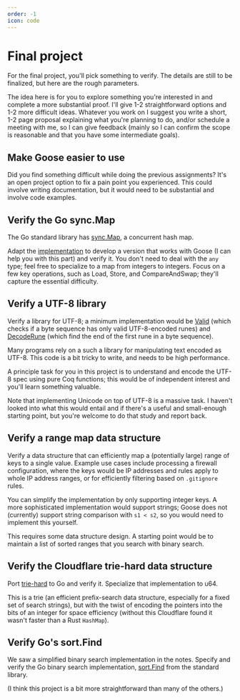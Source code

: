 ```yaml
---
order: -1
icon: code
---
```


# Final project

For the final project, you'll pick something to verify. The details are still to be finalized, but here are the rough parameters.

The idea here is for you to explore something you're interested in and complete a more substantial proof. I'll give 1-2 straightforward options and 1-2 more difficult ideas. Whatever you work on I suggest you write a short, 1-2 page proposal explaining what you're planning to do, and/or schedule a meeting with me, so I can give feedback (mainly so I can confirm the scope is reasonable and that you have some intermediate goals).

## Make Goose easier to use

Did you find something difficult while doing the previous assignments? It's an open project option to fix a pain point you experienced. This could involve writing documentation, but it would need to be substantial and involve code examples.

## Verify the Go sync.Map

The Go standard library has [sync.Map](https://pkg.go.dev/sync#Map), a concurrent hash map.

Adapt the [implementation](https://cs.opensource.google/go/go/+/refs/tags/go1.23.0:src/sync/map.go;l=38) to develop a version that works with Goose (I can help you with this part) and verify it. You don't need to deal with the `any` type; feel free to specialize to a map from integers to integers. Focus on a few key operations, such as Load, Store, and CompareAndSwap; they'll capture the essential difficulty.

## Verify a UTF-8 library

Verify a library for UTF-8; a minimum implementation would be [Valid](https://pkg.go.dev/unicode/utf8@go1.23.1#Valid) (which checks if a byte sequence has only valid UTF-8-encoded runes) and [DecodeRune](https://pkg.go.dev/unicode/utf8@go1.23.1#DecodeRune) (which find the end of the first rune in a byte sequence).

Many programs rely on a such a library for manipulating text encoded as UTF-8. This code is a bit tricky to write, and needs to be high performance.

A principle task for you in this project is to understand and encode the UTF-8 spec using pure Coq functions; this would be of independent interest and you'll learn something valuable.

Note that implementing Unicode on top of UTF-8 is a massive task. I haven't looked into what this would entail and if there's a useful and small-enough starting point, but you're welcome to do that study and report back.

## Verify a range map data structure

Verify a data structure that can efficiently map a (potentially large) range of keys to a single value. Example use cases include processing a firewall configuration, where the keys would be IP addresses and rules apply to whole IP address ranges, or for efficiently filtering based on `.gitignore` rules.

You can simplify the implementation by only supporting integer keys. A more sophisticated implementation would support strings; Goose does not (currently) support string comparison with `s1 < s2`, so you would need to implement this yourself.

This requires some data structure design. A starting point would be to maintain a list of sorted ranges that you search with binary search.

## Verify the Cloudflare trie-hard data structure

Port [trie-hard](https://github.com/cloudflare/trie-hard) to Go and verify it. Specialize that implementation to u64.

This is a trie (an efficient prefix-search data structure, especially for a fixed set of search strings), but with the twist of encoding the pointers into the bits of an integer for space efficiency (without this Cloudflare found it wasn't faster than a Rust `HashMap`).

## Verify Go's sort.Find

We saw a simplified binary search implementation in the notes. Specify and verify the Go binary search implementation, [sort.Find](https://pkg.go.dev/sort#Find) from the standard library.

(I think this project is a bit more straightforward than many of the others.)
